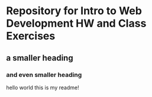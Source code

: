 # Repository for Intro to Web Development HW and Class Exercises

## a smaller heading

### and even smaller heading

hello world this is my readme!